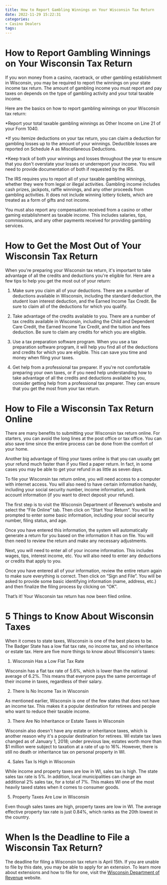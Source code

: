 ```yaml
---
title: How to Report Gambling Winnings on Your Wisconsin Tax Return
date: 2022-11-29 15:22:31
categories:
- Casino Dealers
tags:
---
```



#  How to Report Gambling Winnings on Your Wisconsin Tax Return

If you won money from a casino, racetrack, or other gambling establishment in Wisconsin, you may be required to report the winnings on your state income tax return. The amount of gambling income you must report and pay taxes on depends on the type of gambling activity and your total taxable income.

Here are the basics on how to report gambling winnings on your Wisconsin tax return:

*Report your total taxable gambling winnings as Other Income on Line 21 of your Form 1040.

*If you itemize deductions on your tax return, you can claim a deduction for gambling losses up to the amount of your winnings. Deductible losses are reported on Schedule A as Miscellaneous Deductions.

*Keep track of both your winnings and losses throughout the year to ensure that you don't overstate your losses or underreport your income. You will need to provide documentation of both if requested by the IRS.

The IRS requires you to report all of your taxable gambling winnings, whether they were from legal or illegal activities. Gambling income includes cash prizes, jackpots, raffle winnings, and any other proceeds from gambling activities. It does not include winning lottery tickets, which are treated as a form of gifts and not income.

You must also report any compensation received from a casino or other gaming establishment as taxable income. This includes salaries, tips, commissions, and any other payments received for providing gambling services.

#  How to Get the Most Out of Your Wisconsin Tax Return

When you're preparing your Wisconsin tax return, it's important to take advantage of all the credits and deductions you're eligible for. Here are a few tips to help you get the most out of your return:

1. Make sure you claim all of your deductions. There are a number of deductions available in Wisconsin, including the standard deduction, the student loan interest deduction, and the Earned Income Tax Credit. Be sure to claim all of the deductions for which you qualify.

2. Take advantage of the credits available to you. There are a number of tax credits available in Wisconsin, including the Child and Dependent Care Credit, the Earned Income Tax Credit, and the tuition and fees deduction. Be sure to claim any credits for which you are eligible.

3. Use a tax preparation software program. When you use a tax preparation software program, it will help you find all of the deductions and credits for which you are eligible. This can save you time and money when filing your taxes.

4. Get help from a professional tax preparer. If you're not comfortable preparing your own taxes, or if you need help understanding how to take advantage of all the credits and deductions available to you, consider getting help from a professional tax preparer. They can ensure that you get the most from your tax return.

#  How to File a Wisconsin Tax Return Online

There are many benefits to submitting your Wisconsin tax return online. For starters, you can avoid the long lines at the post office or tax office. You can also save time since the entire process can be done from the comfort of your home.

Another big advantage of filing your taxes online is that you can usually get your refund much faster than if you filed a paper return. In fact, in some cases you may be able to get your refund in as little as seven days.

To file your Wisconsin tax return online, you will need access to a computer with internet access. You will also need to have certain information handy, including your social security number, income information, and bank account information (if you want to direct deposit your refund).

The first step is to visit the Wisconsin Department of Revenue’s website and select the “File Online” tab. Then click on “Start Your Return”. You will be prompted to enter some basic information, including your social security number, filing status, and age.

Once you have entered this information, the system will automatically generate a return for you based on the information it has on file. You will then need to review the return and make any necessary adjustments.

Next, you will need to enter all of your income information. This includes wages, tips, interest income, etc. You will also need to enter any deductions or credits that apply to you.

Once you have entered all of your information, review the entire return again to make sure everything is correct. Then click on “Sign and File”. You will be asked to provide some basic identifying information (name, address, etc.) and then finalize the filing process by clicking on “OK”.

That’s it! Your Wisconsin tax return has now been filed online.

#  5 Things to Know About Wisconsin Taxes

When it comes to state taxes, Wisconsin is one of the best places to be. The Badger State has a low flat tax rate, no income tax, and no inheritance or estate tax. Here are five more things to know about Wisconsin's taxes:

1. Wisconsin Has a Low Flat Tax Rate

Wisconsin has a flat tax rate of 5.6%, which is lower than the national average of 6.2%. This means that everyone pays the same percentage of their income in taxes, regardless of their salary.

2. There Is No Income Tax in Wisconsin

As mentioned earlier, Wisconsin is one of the few states that does not have an income tax. This makes it a popular destination for retirees and people who want to reduce their taxable income.

3. There Are No Inheritance or Estate Taxes in Wisconsin

Wisconsin also doesn't have any estate or inheritance taxes, which is another reason why it's a popular destination for retirees. WI estate tax laws changed as of January 1, 2018; under previous law, estates worth more than $1 million were subject to taxation at a rate of up to 16%. However, there is still no death or inheritance tax on personal property in WI.

4. Sales Tax Is High in Wisconsin

While income and property taxes are low in WI, sales tax is high. The state sales tax rate is 5%. In addition, local municipalities can charge an additional 2% sales tax, for a total of 7%. This makes WI one of the most heavily taxed states when it comes to consumer goods.

5. Property Taxes Are Low in Wisconsin

Even though sales taxes are high, property taxes are low in WI. The average effective property tax rate is just 0.84%, which ranks as the 20th lowest in the country.

#  When Is the Deadline to File a Wisconsin Tax Return?

The deadline for filing a Wisconsin tax return is April 15th. If you are unable to file by this date, you may be able to apply for an extension. To learn more about extensions and how to file for one, visit the [Wisconsin Department of Revenue](https://www.revenue.wi.gov/Pages/Individuals/default.aspx) website.
